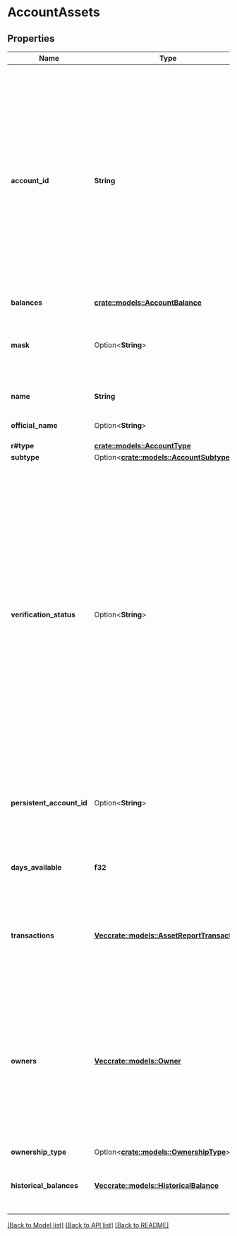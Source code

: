 # AccountAssets

## Properties

Name | Type | Description | Notes
------------ | ------------- | ------------- | -------------
**account_id** | **String** | Plaid’s unique identifier for the account. This value will not change unless Plaid can't reconcile the account with the data returned by the financial institution. This may occur, for example, when the name of the account changes. If this happens a new `account_id` will be assigned to the account.  The `account_id` can also change if the `access_token` is deleted and the same credentials that were used to generate that `access_token` are used to generate a new `access_token` on a later date. In that case, the new `account_id` will be different from the old `account_id`.  If an account with a specific `account_id` disappears instead of changing, the account is likely closed. Closed accounts are not returned by the Plaid API.  Like all Plaid identifiers, the `account_id` is case sensitive. | 
**balances** | [**crate::models::AccountBalance**](AccountBalance.md) |  | 
**mask** | Option<**String**> | The last 2-4 alphanumeric characters of an account's official account number. Note that the mask may be non-unique between an Item's accounts, and it may also not match the mask that the bank displays to the user. | 
**name** | **String** | The name of the account, either assigned by the user or by the financial institution itself | 
**official_name** | Option<**String**> | The official name of the account as given by the financial institution | 
**r#type** | [**crate::models::AccountType**](AccountType.md) |  | 
**subtype** | Option<[**crate::models::AccountSubtype**](AccountSubtype.md)> |  | 
**verification_status** | Option<**String**> | The current verification status of an Auth Item initiated through Automated or Manual micro-deposits.  Returned for Auth Items only.  `pending_automatic_verification`: The Item is pending automatic verification  `pending_manual_verification`: The Item is pending manual micro-deposit verification. Items remain in this state until the user successfully verifies the two amounts.  `automatically_verified`: The Item has successfully been automatically verified   `manually_verified`: The Item has successfully been manually verified  `verification_expired`: Plaid was unable to automatically verify the deposit within 7 calendar days and will no longer attempt to validate the Item. Users may retry by submitting their information again through Link.  `verification_failed`: The Item failed manual micro-deposit verification because the user exhausted all 3 verification attempts. Users may retry by submitting their information again through Link.    | [optional]
**persistent_account_id** | Option<**String**> | A unique and persistent identifier for accounts that can be used to trace multiple instances of the same account across different Items for depository accounts. This is currently an opt-in field and only supported for Chase Items. | [optional]
**days_available** | **f32** | The duration of transaction history available for this Item, typically defined as the time since the date of the earliest transaction in that account. Only returned by Assets endpoints. | 
**transactions** | [**Vec<crate::models::AssetReportTransaction>**](AssetReportTransaction.md) | Transaction history associated with the account. Only returned by Assets endpoints. Transaction history returned by endpoints such as `/transactions/get` or `/investments/transactions/get` will be returned in the top-level `transactions` field instead. | 
**owners** | [**Vec<crate::models::Owner>**](Owner.md) | Data returned by the financial institution about the account owner or owners. Only returned by Identity or Assets endpoints. For business accounts, the name reported may be either the name of the individual or the name of the business, depending on the institution. Multiple owners on a single account will be represented in the same `owner` object, not in multiple owner objects within the array. In API versions 2018-05-22 and earlier, the `owners` object is not returned, and instead identity information is returned in the top level `identity` object. For more details, see [Plaid API versioning](https://plaid.com/docs/api/versioning/#version-2019-05-29) | 
**ownership_type** | Option<[**crate::models::OwnershipType**](OwnershipType.md)> |  | [optional]
**historical_balances** | [**Vec<crate::models::HistoricalBalance>**](HistoricalBalance.md) | Calculated data about the historical balances on the account. Only returned by Assets endpoints and currently not supported by `brokerage` or `investment` accounts. | 

[[Back to Model list]](../README.md#documentation-for-models) [[Back to API list]](../README.md#documentation-for-api-endpoints) [[Back to README]](../README.md)


